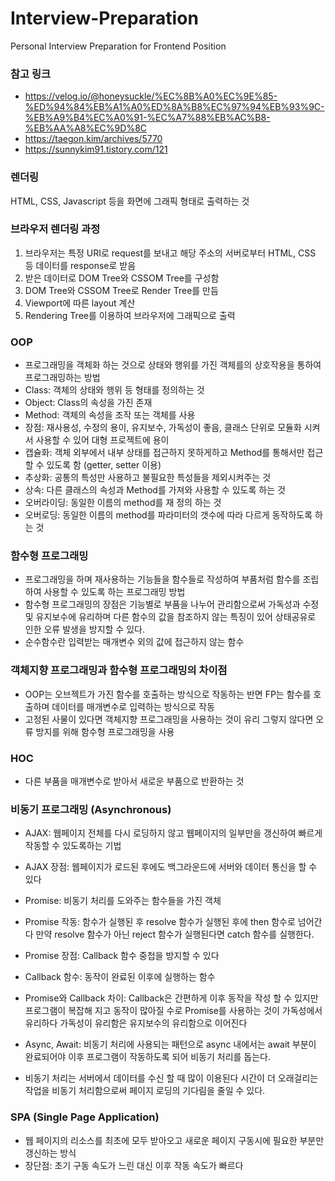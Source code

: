 # Interview-Preparation
Personal Interview Preparation for Frontend Position

### 참고 링크
* https://velog.io/@honeysuckle/%EC%8B%A0%EC%9E%85-%ED%94%84%EB%A1%A0%ED%8A%B8%EC%97%94%EB%93%9C-%EB%A9%B4%EC%A0%91-%EC%A7%88%EB%AC%B8-%EB%AA%A8%EC%9D%8C
* https://taegon.kim/archives/5770
* https://sunnykim91.tistory.com/121

### 렌더링
HTML, CSS, Javascript 등을 화면에 그래픽 형태로 출력하는 것

### 브라우저 렌더링 과정
1. 브라우저는 특정 URI로 request를 보내고 해당 주소의 서버로부터 HTML, CSS 등 데이터를 response로 받음
2. 받은 데이터로 DOM Tree와 CSSOM Tree를 구성함
3. DOM Tree와 CSSOM Tree로 Render Tree를 만듬
4. Viewport에 따른 layout 계산
5. Rendering Tree를 이용하여 브라우저에 그래픽으로 출력

### OOP
* 프로그래밍을 객체화 하는 것으로 상태와 행위를 가진 객체를의 상호작용을 통하여 프로그래밍하는 방법
* Class: 객체의 상태와 행위 등 형태를 정의하는 것
* Object: Class의 속성을 가진 존재
* Method: 객체의 속성을 조작 또는 객체를 사용
* 장점: 재사용성, 수정의 용이, 유지보수, 가독성이 좋음, 클래스 단위로 모듈화 시켜서 사용할 수 있어 대형 프로젝트에 용이
* 캡슐화: 객체 외부에서 내부 상태를 접근하지 못하게하고 Method를 통해서만 접근 할 수 있도록 함 (getter, setter 이용)
* 추상화: 공통의 특성만 사용하고 불필요한 특성들을 제외시켜주는 것
* 상속: 다른 클래스의 속성과 Method를 가져와 사용할 수 있도록 하는 것
* 오버라이딩: 동일한 이름의 method를 재 정의 하는 것
* 오버로딩: 동일한 이름의 method를 파라미터의 갯수에 따라 다르게 동작하도록 하는 것

### 함수형 프로그래밍
* 프로그래밍을 하며 재사용하는 기능들을 함수들로 작성하여 부품처럼 함수를 조립하여 사용할 수 있도록 하는 프로그래밍 방법
* 함수형 프로그래밍의 장점은 기능별로 부품을 나누어 관리함으로써 가독성과 수정 및 유지보수에 유리하며 다른 함수의 값을 참조하지 않는 특징이 있어 상태공유로 인한 오류 발생을 방지할 수 있다.
* 순수함수란 입력받는 매개변수 외의 값에 접근하지 않는 함수

### 객체지향 프로그래밍과 함수형 프로그래밍의 차이점
* OOP는 오브젝트가 가진 함수를 호출하는 방식으로 작동하는 반면 FP는 함수를 호출하며 데이터를 매개변수로 입력하는 방식으로 작동
* 고정된 사물이 있다면 객체지향 프로그래밍을 사용하는 것이 유리 그렇지 않다면 오류 방지를 위해 함수형 프로그래밍을 사용

### HOC
* 다른 부품을 매개변수로 받아서 새로운 부품으로 반환하는 것

### 비동기 프로그래밍 (Asynchronous)
* AJAX: 웹페이지 전체를 다시 로딩하지 않고 웹페이지의 일부만을 갱신하여 빠르게 작동할 수 있도록하는 기법
* AJAX 장점: 웹페이지가 로드된 후에도 백그라운드에 서버와 데이터 통신을 할 수 있다

* Promise: 비동기 처리를 도와주는 함수들을 가진 객체
* Promise 작동: 함수가 실행된 후 resolve 함수가 실행된 후에 then 함수로 넘어간다 만약 resolve 함수가 아닌 reject 함수가 실행된다면 catch 함수를 실행한다.
* Promise 장점: Callback 함수 중첩을 방지할 수 있다

* Callback 함수: 동작이 완료된 이후에 실행하는 함수

* Promise와 Callback 차이: Callback은 간편하게 이후 동작을 작성 할 수 있지만 프로그램이 복잡해 지고 동작이 많아질 수로 Promise를 사용하는 것이 가독성에서 유리하다 가독성이 유리함은 유지보수의 유리함으로 이어진다

* Async, Await: 비동기 처리에 사용되는 패턴으로 async 내에서는 await 부분이 완료되어야 이후 프로그램이 작동하도록 되어 비동기 처리를 돕는다.

* 비동기 처리는 서버에서 데이터를 수신 할 때 많이 이용된다 시간이 더 오래걸리는 작업을 비동기 처리함으로써 페이지 로딩의 기다림을 줄일 수 있다.

### SPA (Single Page Application)
* 웹 페이지의 리소스를 최초에 모두 받아오고 새로운 페이지 구동시에 필요한 부분만 갱신하는 방식
* 장단점: 초기 구동 속도가 느린 대신 이후 작동 속도가 빠르다


